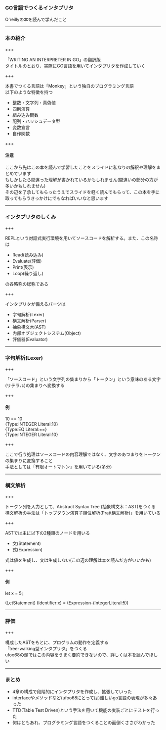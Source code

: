 ### GO言語でつくるインタプリタ

O'reillyの本を読んで学んだこと

---

### 本の紹介

+++  

「WRITING AN INTERPRETER IN GO」の翻訳版  
タイトルのとおり、実際にGO言語を用いてインタプリタを作成していく

+++  

本書でつくる言語は「Monkey」という独自のプログラミング言語  
以下のような特徴を持つ  

- 整数・文字列・真偽値
- 四則演算
- 組み込み関数
- 配列・ハッシュデータ型
- 変数宣言
- 自作関数

+++

#### 注意

ここから先はこの本を読んで学習したことをスライドに私なりの解釈や理解をまとめています  
もしかしたら間違った理解が書かれているかもしれません(間違いの部分の方が多いかもしれません)  
その辺を了承してもらったうえでスライドを軽く読んでもらって、この本を手に取ってもらうきっかけにでもなればいいなと思います  

---

### インタプリタのしくみ

+++  

REPLという対話式実行環境を用いてソースコードを解析する。また、この名称は  

- Read(読み込み)
- Evaluate(評価)
- Print(表示)
- Loop(繰り返し)

の各略称の総称である

+++  

インタプリタが備えるパーツは

- 字句解析(Lexer)
- 構文解析(Parser)
- 抽象構文木(AST)
- 内部オブジェクトシステム(Object)
- 評価器(Evaluator)

---

### 字句解析(Lexer)

+++

「ソースコード」という文字列の集まりから「トークン」という意味のある文字(リテラル)の集まりへ変換する  

+++

#### 例

10 == 10  
{Type:INTEGER Literal:10}  
{Type:EQ Literal:==}  
{Type:INTEGER Literal:10}  

+++  

ここで行う処理はソースコードの内容理解ではなく、文字のあつまりをトークンの集まりに変換すること  
手法としては「有限オートマトン」を用いている(多分)  

---

### 構文解析

+++

トークン列を入力として、Abstract Syntax Tree (抽象構文木：AST)をつくる  
構文解析の手法は「トップダウン演算子順位解析(Pratt構文解析)」を用いている  

+++

ASTでは主に以下の2種類のノードを用いる  

- 文(Statement)
- 式(Expression)

式は値を生成し、文は生成しない(この辺の理解は本を読んだ方がいいかも)

+++

#### 例

let x = 5;  

(LetStatement) (Identifier:x) = (Expression-(IntegerLiteral:5))  

---  

### 評価

+++

構成したASTをもとに、プログラムの動作を定義する  
「tree-walking型インタプリタ」をつくる  
ufoo68の頭ではこの内容をうまく要約できないので、詳しくは本を読んでほしい  

---

### まとめ

- 4章の構成で段階的にインタプリタを作成し、拡張していった
- interfaceやメソッドなど(ufoo68にとっては)難しいgo言語の表現が多々あった
- TTD(Table Test Driven)という手法を用いて機能の実装ごとにテストを行った
- 何はともあれ、プログラミング言語をつくることの面倒くささがわかった
